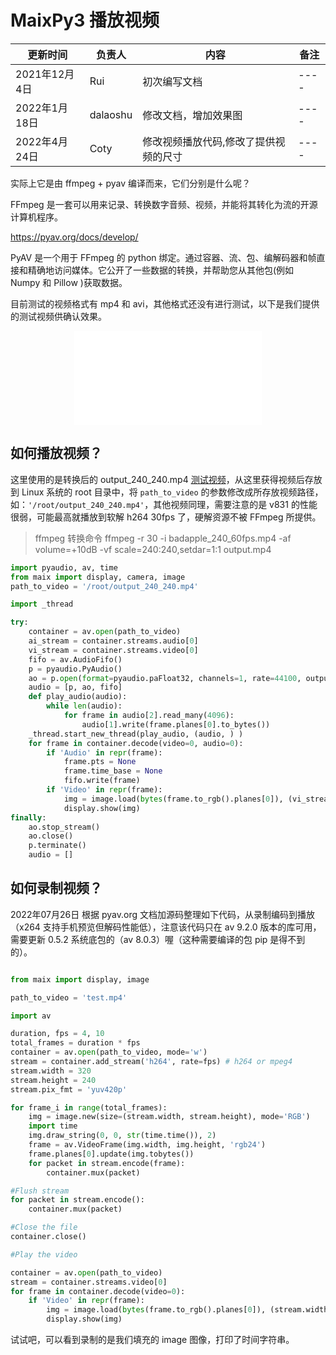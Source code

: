 # MaixPy3 播放视频

| 更新时间 | 负责人 | 内容 | 备注 |
| --- | --- | --- | --- |
| 2021年12月4日 | Rui | 初次编写文档 | ---- |
| 2022年1月18日 | dalaoshu | 修改文档，增加效果图 | ---- |
| 2022年4月24日 | Coty | 修改视频播放代码,修改了提供视频的尺寸 | ---- |

实际上它是由 ffmpeg + pyav 编译而来，它们分别是什么呢？

FFmpeg 是一套可以用来记录、转换数字音频、视频，并能将其转化为流的开源计算机程序。

https://pyav.org/docs/develop/

PyAV 是一个用于 FFmpeg 的 python 绑定。通过容器、流、包、编解码器和帧直接和精确地访问媒体。它公开了一些数据的转换，并帮助您从其他包(例如 Numpy 和 Pillow )获取数据。

目前测试的视频格式有 mp4 和 avi，其他格式还没有进行测试，以下是我们提供的测试视频供确认效果。

<p align="center">
  <iframe src="//player.bilibili.com/player.html?aid=717126108&bvid=BV1dQ4y1f7RN&cid=385731209&page=1" scrolling="no" border="0" frameborder="no" framespacing="0" allowfullscreen="true" style="max-width:640px; max-height:480px;"> </iframe>
</p>

## 如何播放视频？

这里使用的是转换后的 output_240_240.mp4 [测试视频](https://dl.sipeed.com/shareURL/MaixII/MaixII-Dock/example)，从这里获得视频后存放到 Linux 系统的 root 目录中，将 `path_to_video` 的参数修改成所存放视频路径，如：`'/root/output_240_240.mp4'`，其他视频同理，需要注意的是 v831 的性能很弱，可能最高就播放到软解 h264 30fps 了，硬解资源不被 FFmpeg 所提供。

> ffmpeg 转换命令 ffmpeg -r 30 -i badapple_240_60fps.mp4 -af volume=+10dB -vf scale=240:240,setdar=1:1 output.mp4

```python
import pyaudio, av, time
from maix import display, camera, image
path_to_video = '/root/output_240_240.mp4'

import _thread

try:
    container = av.open(path_to_video)
    ai_stream = container.streams.audio[0]
    vi_stream = container.streams.video[0]
    fifo = av.AudioFifo()
    p = pyaudio.PyAudio()
    ao = p.open(format=pyaudio.paFloat32, channels=1, rate=44100, output=True)
    audio = [p, ao, fifo]
    def play_audio(audio):
        while len(audio):
            for frame in audio[2].read_many(4096):
                audio[1].write(frame.planes[0].to_bytes())
    _thread.start_new_thread(play_audio, (audio, ) )
    for frame in container.decode(video=0, audio=0):
        if 'Audio' in repr(frame):
            frame.pts = None
            frame.time_base = None
            fifo.write(frame)
        if 'Video' in repr(frame):
            img = image.load(bytes(frame.to_rgb().planes[0]), (vi_stream.width, vi_stream.height))
            display.show(img)
finally:
    ao.stop_stream()
    ao.close()
    p.terminate()
    audio = []
```

## 如何录制视频？

2022年07月26日 根据 pyav.org 文档加源码整理如下代码，从录制编码到播放（x264 支持手机预览但解码性能低），注意该代码只在 av 9.2.0 版本的库可用，需要更新 0.5.2 系统底包的（av 8.0.3）喔（这种需要编译的包 pip 是得不到的）。

```python

from maix import display, image

path_to_video = 'test.mp4'

import av

duration, fps = 4, 10
total_frames = duration * fps
container = av.open(path_to_video, mode='w')
stream = container.add_stream('h264', rate=fps) # h264 or mpeg4
stream.width = 320
stream.height = 240
stream.pix_fmt = 'yuv420p'

for frame_i in range(total_frames):
    img = image.new(size=(stream.width, stream.height), mode='RGB')
    import time
    img.draw_string(0, 0, str(time.time()), 2)
    frame = av.VideoFrame(img.width, img.height, 'rgb24')
    frame.planes[0].update(img.tobytes())
    for packet in stream.encode(frame):
        container.mux(packet)

#Flush stream
for packet in stream.encode():
    container.mux(packet)

#Close the file
container.close()

#Play the video

container = av.open(path_to_video)
stream = container.streams.video[0]
for frame in container.decode(video=0):
    if 'Video' in repr(frame):
        img = image.load(bytes(frame.to_rgb().planes[0]), (stream.width, stream.height))
        display.show(img)
```

试试吧，可以看到录制的是我们填充的 image 图像，打印了时间字符串。
